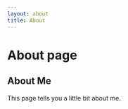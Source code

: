 ```yaml
---
layout: about
title: About
---
```

# About page

<h2>About Me</h2>

This page tells you a little bit about me.
